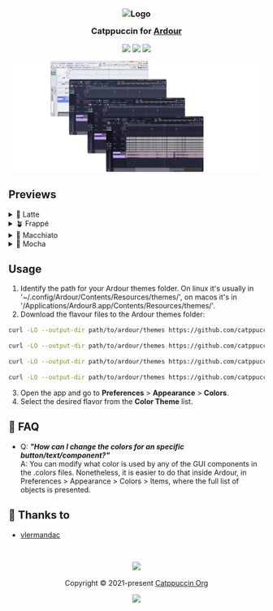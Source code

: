 <h3 align="center">
	<img src="https://raw.githubusercontent.com/catppuccin/catppuccin/main/assets/logos/exports/1544x1544_circle.png" width="100" alt="Logo"/><br/>
	<img src="https://raw.githubusercontent.com/catppuccin/catppuccin/main/assets/misc/transparent.png" height="30" width="0px"/>
	Catppuccin for <a href="https://github.com/Ardour/ardour">Ardour</a>
	<img src="https://raw.githubusercontent.com/catppuccin/catppuccin/main/assets/misc/transparent.png" height="30" width="0px"/>
</h3>

<p align="center">
	<a href="https://github.com/catppuccin/ardour/stargazers"><img src="https://img.shields.io/github/stars/catppuccin/ardour?colorA=363a4f&colorB=b7bdf8&style=for-the-badge"></a>
	<a href="https://github.com/catppuccin/ardour/issues"><img src="https://img.shields.io/github/issues/catppuccin/ardour?colorA=363a4f&colorB=f5a97f&style=for-the-badge"></a>
	<a href="https://github.com/catppuccin/ardour/contributors"><img src="https://img.shields.io/github/contributors/catppuccin/ardour?colorA=363a4f&colorB=a6da95&style=for-the-badge"></a>
</p>

<p align="center">
	<img src="assets/preview.webp"/>
</p>

## Previews

<details>
<summary>🌻 Latte</summary>
<img src="assets/latte.webp"/>
</details>
<details>
<summary>🪴 Frappé</summary>
<img src="assets/frappe.webp"/>
</details>
<details>
<summary>🌺 Macchiato</summary>
<img src="assets/macchiato.webp"/>
</details>
<details>
<summary>🌿 Mocha</summary>
<img src="assets/mocha.webp"/>
</details>

## Usage

1. Identify the path for your Ardour themes folder. On linux it's usually in '~/.config/Ardour/Contents/Resources/themes/', on macos it's in '/Applications/Ardour8.app/Contents/Resources/themes/'.
2. Download the flavour files to the Ardour themes folder:
```bash
curl -LO --output-dir path/to/ardour/themes https://github.com/catppuccin/ardour/raw/main/catppuccin_latte-ardour.colors
```
```bash
curl -LO --output-dir path/to/ardour/themes https://github.com/catppuccin/ardour/raw/main/catppuccin_frappe-ardour.colors
```
```bash
curl -LO --output-dir path/to/ardour/themes https://github.com/catppuccin/ardour/raw/main/catppuccin_macchiato-ardour.colors
```
```bash
curl -LO --output-dir path/to/ardour/themes https://github.com/catppuccin/ardour/raw/main/catppuccin_mocha-ardour.colors
```
3. Open the app and go to **Preferences** > **Appearance** > **Colors**.
4. Select the desired flavor from the **Color Theme** list.

<!-- The FAQ section is optional. Remove if needed.-->
## 🙋 FAQ

- Q: **_"How can I change the colors for an specific button/text/component?"_**\
  A: You can modify what color is used by any of the GUI components in the .colors files. Nonetheless, it is easier to do that inside Ardour, in Preferences > Appearance > Colors > Items, where the full list of objects is presented.

## 💝 Thanks to

- [vlermandac](https://github.com/vlermandac)

&nbsp;

<p align="center">
	<img src="https://raw.githubusercontent.com/catppuccin/catppuccin/main/assets/footers/gray0_ctp_on_line.svg?sanitize=true" />
</p>

<p align="center">
	Copyright &copy; 2021-present <a href="https://github.com/catppuccin" target="_blank">Catppuccin Org</a>
</p>

<p align="center">
	<a href="https://github.com/catppuccin/catppuccin/blob/main/LICENSE"><img src="https://img.shields.io/static/v1.svg?style=for-the-badge&label=License&message=MIT&logoColor=d9e0ee&colorA=363a4f&colorB=b7bdf8"/></a>
</p>

